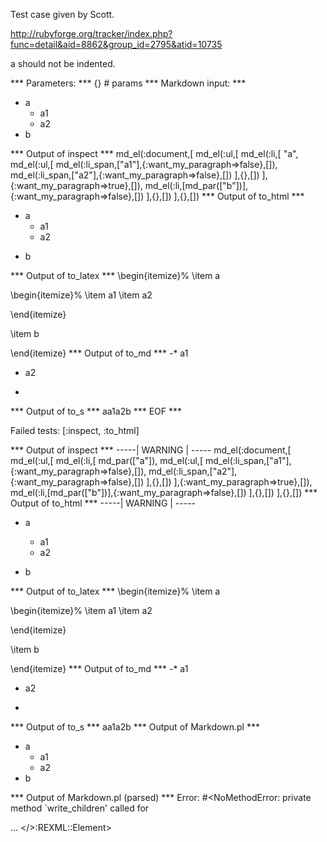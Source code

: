 Test case given by Scott.

http://rubyforge.org/tracker/index.php?func=detail&aid=8862&group_id=2795&atid=10735

a should not be indented.

*** Parameters: ***
{} # params 
*** Markdown input: ***
* a
  * a1
  * a2
* b


*** Output of inspect ***
md_el(:document,[
	md_el(:ul,[
		md_el(:li,[
			"a",
			md_el(:ul,[
				md_el(:li_span,["a1"],{:want_my_paragraph=>false},[]),
				md_el(:li_span,["a2"],{:want_my_paragraph=>false},[])
			],{},[])
		],{:want_my_paragraph=>true},[]),
		md_el(:li,[md_par(["b"])],{:want_my_paragraph=>false},[])
	],{},[])
],{},[])
*** Output of to_html ***
<ul>
<li>
a

<ul>
<li>a1</li>

<li>a2</li>
</ul>
</li>

<li>
<p>b</p>
</li>
</ul>
*** Output of to_latex ***
\begin{itemize}%
\item a

\begin{itemize}%
\item a1
\item a2

\end{itemize}

\item b



\end{itemize}
*** Output of to_md ***
-* a1
* a2
-
*** Output of to_s ***
aa1a2b
*** EOF ***




Failed tests:   [:inspect, :to_html] 

*** Output of inspect ***
-----| WARNING | -----
md_el(:document,[
	md_el(:ul,[
		md_el(:li,[
			md_par(["a"]),
			md_el(:ul,[
				md_el(:li_span,["a1"],{:want_my_paragraph=>false},[]),
				md_el(:li_span,["a2"],{:want_my_paragraph=>false},[])
			],{},[])
		],{:want_my_paragraph=>true},[]),
		md_el(:li,[md_par(["b"])],{:want_my_paragraph=>false},[])
	],{},[])
],{},[])
*** Output of to_html ***
-----| WARNING | -----
<ul>
<li>
<p>a</p>

<ul>
<li>a1</li>

<li>a2</li>
</ul>
</li>

<li>
<p>b</p>
</li>
</ul>
*** Output of to_latex ***
\begin{itemize}%
\item a

\begin{itemize}%
\item a1
\item a2

\end{itemize}

\item b



\end{itemize}
*** Output of to_md ***
-* a1
* a2
-
*** Output of to_s ***
aa1a2b
*** Output of Markdown.pl ***
<ul>
<li>a
<ul>
<li>a1</li>
<li>a2</li>
</ul></li>
<li>b</li>
</ul>

*** Output of Markdown.pl (parsed) ***
Error: #<NoMethodError: private method `write_children' called for <div> ... </>:REXML::Element>
